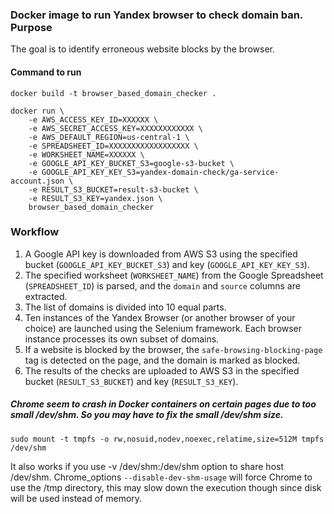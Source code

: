 ### Docker image to run Yandex browser to check domain ban. Purpose  
The goal is to identify erroneous website blocks by the browser.

#### Command to run
```
docker build -t browser_based_domain_checker .  
  
docker run \
    -e AWS_ACCESS_KEY_ID=XXXXXX \
    -e AWS_SECRET_ACCESS_KEY=XXXXXXXXXXXX \
    -e AWS_DEFAULT_REGION=us-central-1 \
    -e SPREADSHEET_ID=XXXXXXXXXXXXXXXXXX \
    -e WORKSHEET_NAME=XXXXXX \
    -e GOOGLE_API_KEY_BUCKET_S3=google-s3-bucket \
    -e GOOGLE_API_KEY_KEY_S3=yandex-domain-check/ga-service-account.json \
    -e RESULT_S3_BUCKET=result-s3-bucket \
    -e RESULT_S3_KEY=yandex.json \
    browser_based_domain_checker
```

### Workflow
1. A Google API key is downloaded from AWS S3 using the specified bucket (`GOOGLE_API_KEY_BUCKET_S3`) and key (`GOOGLE_API_KEY_KEY_S3`).
2. The specified worksheet (`WORKSHEET_NAME`) from the Google Spreadsheet (`SPREADSHEET_ID`) is parsed, and the `domain` and `source` columns are extracted.
3. The list of domains is divided into 10 equal parts.
4. Ten instances of the Yandex Browser (or another browser of your choice) are launched using the Selenium framework. Each browser instance processes its own subset of domains.
5. If a website is blocked by the browser, the `safe-browsing-blocking-page` tag is detected on the page, and the domain is marked as blocked.
6. The results of the checks are uploaded to AWS S3 in the specified bucket (`RESULT_S3_BUCKET`) and key (`RESULT_S3_KEY`).  

##### Chrome seem to crash in Docker containers on certain pages due to too small /dev/shm. So you may have to fix the small /dev/shm size.
```
sudo mount -t tmpfs -o rw,nosuid,nodev,noexec,relatime,size=512M tmpfs /dev/shm
```  
It also works if you use -v /dev/shm:/dev/shm option to share host /dev/shm. Chrome_options `--disable-dev-shm-usage` will force Chrome to use the /tmp directory, this may slow down the execution though since disk will be used instead of memory.
